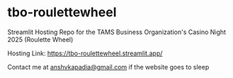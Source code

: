 # tbo-roulettewheel
Streamlit Hosting Repo for the TAMS Business Organization's Casino Night 2025 (Roulette Wheel)

Hosting Link: https://tbo-roulettewheel.streamlit.app/

Contact me at anshvkapadia@gmail.com if the website goes to sleep
